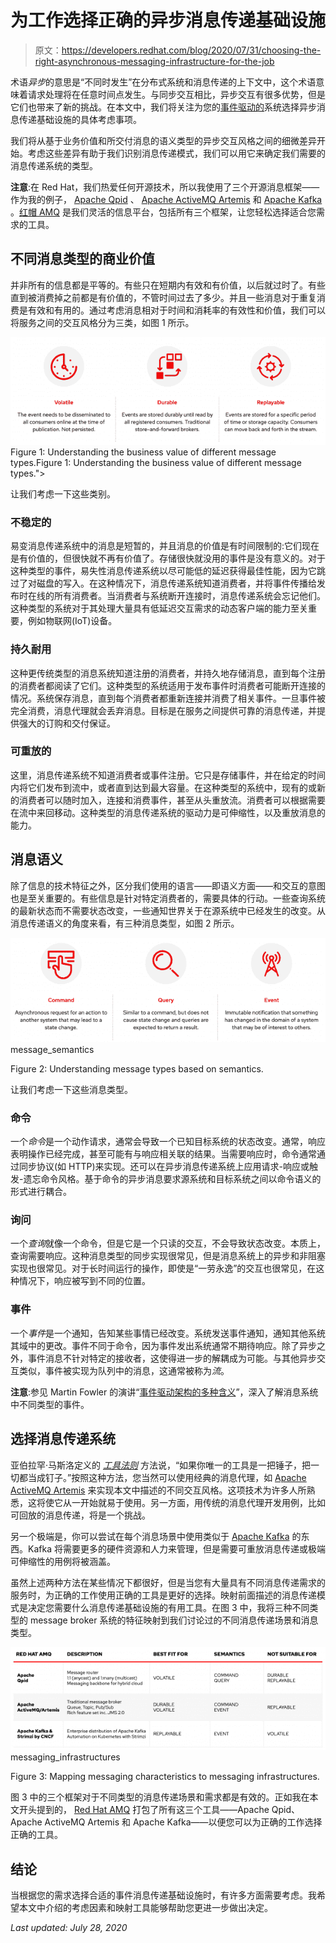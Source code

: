 # 为工作选择正确的异步消息传递基础设施

> 原文：<https://developers.redhat.com/blog/2020/07/31/choosing-the-right-asynchronous-messaging-infrastructure-for-the-job>

术语*异步*的意思是“不同时发生”在分布式系统和消息传递的上下文中，这个术语意味着请求处理将在任意时间点发生。与同步交互相比，异步交互有很多优势，但是它们也带来了新的挑战。在本文中，我们将关注为您的[事件驱动的](https://developers.redhat.com/topics/event-driven/)系统选择异步消息传递基础设施的具体考虑事项。

我们将从基于业务价值和所交付消息的语义类型的异步交互风格之间的细微差异开始。考虑这些差异有助于我们识别消息传递模式，我们可以用它来确定我们需要的消息传递系统的类型。

**注意**:在 Red Hat，我们热爱任何开源技术，所以我使用了三个开源消息框架——作为我的例子， [Apache Qpid](https://qpid.apache.org) 、 [Apache ActiveMQ Artemis](https://activemq.apache.org/components/artemis/) 和 [Apache Kafka](https://kafka.apache.org) 。[红帽 AMQ](https://developers.redhat.com/products/amq/overview) 是我们灵活的信息平台，包括所有三个框架，让您轻松选择适合您需求的工具。

## 不同消息类型的商业价值

并非所有的信息都是平等的。有些只在短期内有效和有价值，以后就过时了。有些直到被消费掉之前都是有价值的，不管时间过去了多少。并且一些消息对于重复消费是有效和有用的。通过考虑消息相对于时间和消耗率的有效性和价值，我们可以将服务之间的交互风格分为三类，如图 1 所示。

[![Figure 1: Understanding the business value of different message types.](img/7e0127586ba44934f3e93d91a2d8138c.png "Figure 1: Understanding the business value of different message types.")](/sites/default/files/blog/2020/07/business_value.png)Figure 1: Understanding the business value of different message types.Figure 1: Understanding the business value of different message types.">

让我们考虑一下这些类别。

### 不稳定的

易变消息传递系统中的消息是短暂的，并且消息的价值是有时间限制的:它们现在是有价值的，但很快就不再有价值了。存储很快就没用的事件是没有意义的。对于这种类型的事件，易失性消息传递系统以尽可能低的延迟获得最佳性能，因为它跳过了对磁盘的写入。在这种情况下，消息传递系统知道消费者，并将事件传播给发布时在线的所有消费者。当消费者与系统断开连接时，消息传递系统会忘记他们。这种类型的系统对于其处理大量具有低延迟交互需求的动态客户端的能力至关重要，例如物联网(IoT)设备。

### 持久耐用

这种更传统类型的消息系统知道注册的消费者，并持久地存储消息，直到每个注册的消费者都阅读了它们。这种类型的系统适用于发布事件时消费者可能断开连接的情况。系统保存消息，直到每个消费者都重新连接并消费了相关事件。一旦事件被完全消费，消息代理就会丢弃消息。目标是在服务之间提供可靠的消息传递，并提供强大的订购和交付保证。

### 可重放的

这里，消息传递系统不知道消费者或事件注册。它只是存储事件，并在给定的时间内将它们发布到流中，或者直到达到最大容量。在这种类型的系统中，现有的或新的消费者可以随时加入，连接和消费事件，甚至从头重放流。消费者可以根据需要在流中来回移动。这种类型的消息传递系统的驱动力是可伸缩性，以及重放消息的能力。

## 消息语义

除了信息的技术特征之外，区分我们使用的语言——即语义方面——和交互的意图也是至关重要的。有些信息是针对特定消费者的，需要具体的行动。一些查询系统的最新状态而不需要状态改变，一些通知世界关于在源系统中已经发生的改变。从消息传递语义的角度来看，有三种消息类型，如图 2 所示。

[![A graphic showing three message types based on semantics: Command, query, and event.](img/df8757539bc11ea4c541fb3798041e47.png "message_semantics")](/sites/default/files/blog/2020/06/message_semantics.png)message_semantics

Figure 2: Understanding message types based on semantics.

让我们考虑一下这些消息类型。

### 命令

一个*命令*是一个动作请求，通常会导致一个已知目标系统的状态改变。通常，响应表明操作已经完成，甚至可能有与响应相关联的结果。当需要响应时，命令通常通过同步协议(如 HTTP)来实现。还可以在异步消息传递系统上应用请求-响应或触发-遗忘命令风格。基于命令的异步消息要求源系统和目标系统之间以命令语义的形式进行耦合。

### 询问

一个*查询*就像一个命令，但是它是一个只读的交互，不会导致状态改变。本质上，查询需要响应。这种消息类型的同步实现很常见，但是消息系统上的异步和非阻塞实现也很常见。对于长时间运行的操作，即使是“一劳永逸”的交互也很常见，在这种情况下，响应被写到不同的位置。

### 事件

一个*事件*是一个通知，告知某些事情已经改变。系统发送事件通知，通知其他系统其域中的更改。事件不同于命令，因为事件发出系统通常不期待响应。除了异步之外，事件消息不针对特定的接收者，这使得进一步的解耦成为可能。与其他异步交互类似，事件被实现为队列中的消息，这通常被称为*流*。

**注意**:参见 Martin Fowler 的演讲“[事件驱动架构的多种含义](https://www.youtube.com/watch?v=STKCRSUsyP0)”，深入了解消息系统中不同类型的事件。

## 选择消息传递系统

亚伯拉罕·马斯洛定义的 [*工具法则*](https://en.wikipedia.org/wiki/Law_of_the_instrument) 方法说，“如果你唯一的工具是一把锤子，把一切都当成钉子。”按照这种方法，您当然可以使用经典的消息代理，如 [Apache ActiveMQ Artemis](https://activemq.apache.org/components/artemis/) 来实现本文中描述的不同交互风格。这项技术为许多人所熟悉，这将使它从一开始就易于使用。另一方面，用传统的消息代理开发用例，比如可回放的消息传递，将是一个挑战。

另一个极端是，你可以尝试在每个消息场景中使用类似于 [Apache Kafka](https://kafka.apache.org/) 的东西。Kafka 将需要更多的硬件资源和人力来管理，但是需要可重放消息传递或极端可伸缩性的用例将被涵盖。

虽然上述两种方法在某些情况下都很好，但是当您有大量具有不同消息传递需求的服务时，为正确的工作使用正确的工具是更好的选择。映射前面描述的消息传递模式是决定您需要什么消息传递基础设施的有用工具。在图 3 中，我将三种不同类型的 message broker 系统的特征映射到我们讨论过的不同消息传递场景和消息类型。

[![A chart for comparing messaging systems based business needs and message semantics.](img/1cc63b5ff79c9930297b49797b2c7289.png "messaging_infrastructures")](/sites/default/files/blog/2020/06/messaging_infrastructures-1.png)messaging_infrastructures

Figure 3: Mapping messaging characteristics to messaging infrastructures.

图 3 中的三个框架对于不同类型的消息传递场景和需求都是有效的。正如我在本文开头提到的， [Red Hat AMQ](https://www.redhat.com/en/technologies/jboss-middleware/amq) 打包了所有这三个工具——Apache Qpid、Apache ActiveMQ Artemis 和 Apache Kafka——以便您可以为正确的工作选择正确的工具。

## 结论

当根据您的需求选择合适的事件消息传递基础设施时，有许多方面需要考虑。我希望本文中介绍的考虑因素和映射工具能够帮助您更进一步做出决定。

*Last updated: July 28, 2020*